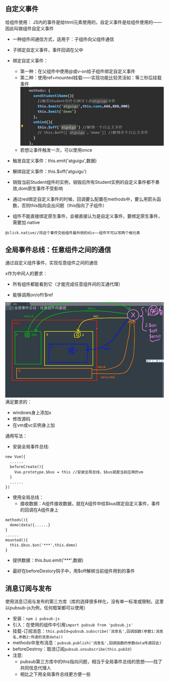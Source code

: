 ## 自定义事件

给组件使用：
JS内的事件是给html元素使用的，自定义事件是给组件使用的——因此叫做组件自定义事件
+ 一种组件间通信方式，适用于：子组件向父组件通信

+ 子绑定自定义事件，事件回调在父中

+ 绑定自定义事件：
  + 第一种：在父组件中使用@或v-on给子组件绑定自定义事件
  + 第二种：使用ref+mounted挂载——实现功能比较灵活如：等三秒后挂载事件
![image-20220119142504626](img/image-20220119142504626.png)
  + 若想让事件触发一次，可以使用once

+ 触发自定义事件：this.emit('atguigu',数据)

+ 解绑自定义事件：this.$off('atguigu')

+ 销毁当前Student组件的实例，销毁后所有Student实例的自定义事件都不奏效,dom原生事件不受影响

+ 通过red绑定自定义事件的时候，回调要么配置在methods中，要么用箭头函数，否则this指向会出问题（this指向了子组件）

+ 组件不能直接绑定原生事件，会被直接认为是自定义事件，要绑定原生事件，需要加.native

```
@click.native//将这个事件交给组件最外侧的div——组件不可以写两个根元素
```

## 全局事件总线：任意组件之间的通信

通过自定义组件事件，实现任意组件之间的通信

x作为中间人的要求：

+ 所有组件都能看到它（才能完成任意组件间的互通代理）

+ 能够调用$on/$off/$ref

![image-20220121165554536](img/image-20220121165554536.png)
满足要求的：
+ windows身上添加x
+ 修改源码
+ 在vm或vc实例身上加

通用写法：
+ 安装全局事件总线:
```
new Vue({
  ......
  beforeCreate(){
    Vue.prototype.$bus = this //安装全局总线，$bus就是当前应用的vm
  }
  ......
})
```
+ 使用全局总线：
  - 接收数据：A组件接收数据，就在A组件中给$bus绑定自定义事件，事件的回调在A组件身上
```
methods(){
  demo(data){......}
}
......
mounted(){
  this.$bus.$on('***',this.demo)
}
```
  - 提供数据：this.$bus.$emit('***',数据)
+ 最好在beforeDestory钩子中，用$off解绑当前组件用到的事件

## 消息订阅与发布

使用消息订阅与发布的第三方库（库的选择很多样化，没有单一标准或限制，这里以pubsub-js为例，任何框架都可以使用）

+ 安装：`npm i pubsub-js`
+ 引入：在使用的组件中引用`import pubsub from 'pubsub.js'`
+ 挂载-订阅消息：`this.pubId=pubsub.subscribe('消息名',回调函数(参数1:消息名,参数2:传递的消息data))`
+ methods中发布消息：`pubsub.publish('消息名',回调函数的参数data传递回去)`
+ beforeDestroy：取消订阅`pubsub.unsubscribe(this.pubId)`
+ 注意:
  + pubsub第三方库中的this指向问题，相当于全局事件总线的思想——找了共同信息代理人
  + 相比之下用全局事件总线更方便一些
